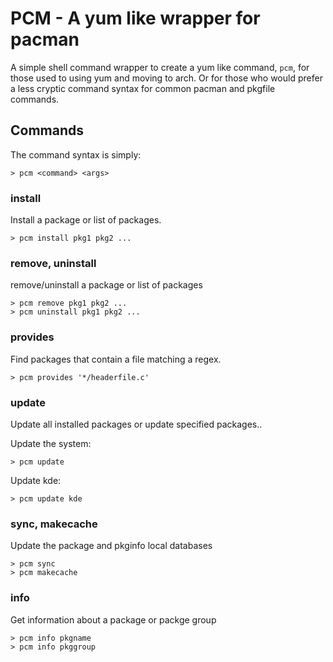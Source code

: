 # PCM - A yum like wrapper for pacman

A simple shell command wrapper to create a yum like command, `pcm`, for those
used to using yum and moving to arch. Or for those who would prefer a less
cryptic command syntax for common pacman and pkgfile commands.


## Commands

The command syntax is simply:

    > pcm <command> <args>

### install

Install a package or list of packages.

    > pcm install pkg1 pkg2 ...


### remove, uninstall

remove/uninstall a package or list of packages

    > pcm remove pkg1 pkg2 ...
    > pcm uninstall pkg1 pkg2 ...


### provides

Find packages that contain a file matching a regex.

    > pcm provides '*/headerfile.c'


### update

Update all installed packages or update specified packages..  

Update the system:

    > pcm update

Update kde:

    > pcm update kde

### sync, makecache

Update the package and pkginfo local databases

    > pcm sync
    > pcm makecache


### info

Get information about a package or packge group

    > pcm info pkgname
    > pcm info pkggroup
